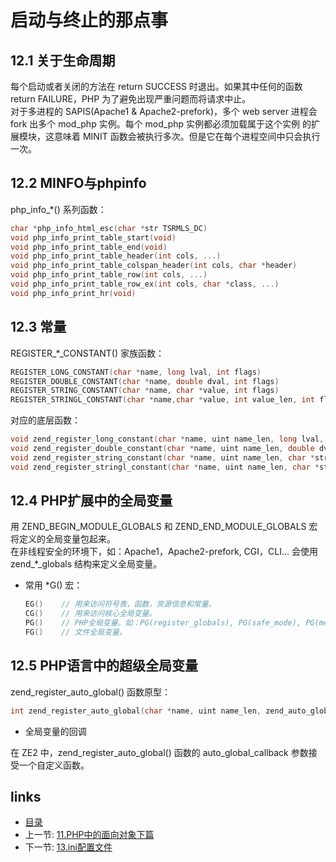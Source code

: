 启动与终止的那点事
===

12.1 关于生命周期
---

每个启动或者关闭的方法在 return SUCCESS 时退出。如果其中任何的函数 return FAILURE，PHP 为了避免出现严重问题而将请求中止。  
对于多进程的 SAPIS(Apache1 & Apache2-prefork)，多个 web server 进程会 fork 出多个 mod_php 实例。每个 mod_php 实例都必须加载属于这个实例 的扩展模块，这意味着 MINIT 函数会被执行多次。但是它在每个进程空间中只会执行一次。

12.2 MINFO与phpinfo
---

php_info_*() 系列函数：

```c
char *php_info_html_esc(char *str TSRMLS_DC)                            // 这个函数是 php_escape_html_entities() 的一个封装，htmlentites()  函数的底层实现。该函数返回的字符串通过 emalloc() 创建，并在使用后必须使用 efree() 函数释放掉。
void php_info_print_table_start(void)                                   // 输出表格开始标签。
void php_info_print_table_end(void)                                     // 输出表格结束标签。
void php_info_print_table_header(int cols, ...)                         // 在可变参数列表中的 char * 元素外面的每一列都会输出一对 th 标签。
void php_info_print_table_colspan_header(int cols, char *header)        // 在指定列数外面输出一对 th 标签。
void php_info_print_table_row(int cols, ...)                            // 在可变参数列表中的 char * 元素外面的每一行都会输出一对 td 标签。
void php_info_print_table_row_ex(int cols, char *class, ...)            // 在指定列数外面输出一对 td 标签。
void php_info_print_hr(void)                                            // 在HTML中输出一个br标签，或者一个表示行开始和结束的水平线。
```

12.3 常量
---

REGISTER_*_CONSTANT() 家族函数：

```c
REGISTER_LONG_CONSTANT(char *name, long lval, int flags)
REGISTER_DOUBLE_CONSTANT(char *name, double dval, int flags)
REGISTER_STRING_CONSTANT(char *name, char *value, int flags)
REGISTER_STRINGL_CONSTANT(char *name,char *value, int value_len, int flags)
```

对应的底层函数：

```c
void zend_register_long_constant(char *name, uint name_len, long lval, int flags, int module_number TSRMLS_DC)
void zend_register_double_constant(char *name, uint name_len, double dval, int flags, int module_number TSRMLS_DC)
void zend_register_string_constant(char *name, uint name_len, char *strval, int flags, int module_number TSRMLS_DC)
void zend_register_stringl_constant(char *name, uint name_len, char *strval, uint strlen, int flags,int module_number TSRMLS_DC)
```

12.4 PHP扩展中的全局变量
---

用 ZEND_BEGIN_MODULE_GLOBALS 和 ZEND_END_MODULE_GLOBALS 宏将定义的全局变量包起来。  
在非线程安全的环境下，如：Apache1，Apache2-prefork, CGI，CLI... 会使用 zend_*_globals 结构来定义全局变量。

+ 常用 *G() 宏：

  ```c
  EG()    // 用来访问符号表，函数，资源信息和常量。
  CG()    // 用来访问核心全局变量。
  PG()    // PHP全局变量。如：PG(register_globals), PG(safe_mode), PG(memory_limit)
  FG()    // 文件全局变量。
  ```

12.5 PHP语言中的超级全局变量
---

zend_register_auto_global() 函数原型：

```c
int zend_register_auto_global(char *name, uint name_len, zend_auto_global_callback auto_global_callback TSRMLS_DC)
```

+ 全局变量的回调

在 ZE2 中，zend_register_auto_global() 函数的 auto_global_callback 参数接受一个自定义函数。

links
---

+ [目录](00.目录.md)
+ 上一节: [11.PHP中的面向对象下篇](10.PHP中的面向对象下篇.md)
+ 下一节: [13.ini配置文件](13.ini配置文件.md)
